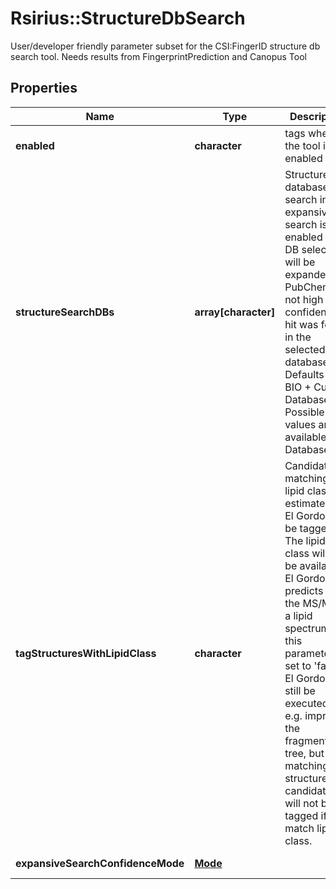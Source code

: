 # Rsirius::StructureDbSearch

User/developer friendly parameter subset for the CSI:FingerID structure db search tool.  Needs results from FingerprintPrediction and Canopus Tool

## Properties
Name | Type | Description | Notes
------------ | ------------- | ------------- | -------------
**enabled** | **character** | tags whether the tool is enabled | [optional] 
**structureSearchDBs** | **array[character]** | Structure databases to search in, If expansive search is enabled this DB selection will be expanded to PubChem  if not high confidence hit was found in the selected databases.   Defaults to BIO + Custom Databases. Possible values are available to Database API. | 
**tagStructuresWithLipidClass** | **character** | Candidates matching the lipid class estimated by El Gordo will be tagged.  The lipid class will only be available if El Gordo predicts that the MS/MS is a lipid spectrum.  If this parameter is set to &#39;false&#39; El Gordo will still be executed and e.g. improve the fragmentation  tree, but the matching structure candidates will not be tagged if they match lipid class. | [optional] 
**expansiveSearchConfidenceMode** | [**Mode**](Mode.md) |  | [optional] [Enum: ] 


